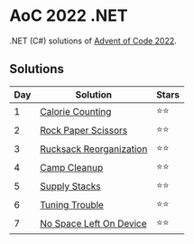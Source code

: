 # AoC 2022 .NET

.NET (C#) solutions of [Advent of Code 2022](https://adventofcode.com/2022).

## Solutions

|Day|Solution|Stars|
|--|--|--|
|1|[Calorie Counting](https://github.com/melanchall/aoc2022net/blob/main/Aoc2022Net/Days/Day1.cs)|:star::star:|
|2|[Rock Paper Scissors](https://github.com/melanchall/aoc2022net/blob/main/Aoc2022Net/Days/Day2.cs)|:star::star:|
|3|[Rucksack Reorganization](https://github.com/melanchall/aoc2022net/blob/main/Aoc2022Net/Days/Day3.cs)|:star::star:|
|4|[Camp Cleanup](https://github.com/melanchall/aoc2022net/blob/main/Aoc2022Net/Days/Day4.cs)|:star::star:|
|5|[Supply Stacks](https://github.com/melanchall/aoc2022net/blob/main/Aoc2022Net/Days/Day5.cs)|:star::star:|
|6|[Tuning Trouble](https://github.com/melanchall/aoc2022net/blob/main/Aoc2022Net/Days/Day6.cs)|:star::star:|
|7|[No Space Left On Device](https://github.com/melanchall/aoc2022net/blob/main/Aoc2022Net/Days/Day7.cs)|:star::star:|
